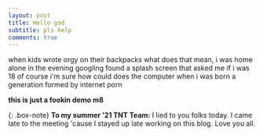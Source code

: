 ```yaml
---
layout: post
title: Hello god
subtitle: pls help
comments: true
---
```


when kids wrote orgy on their backpacks
what does that mean,
i was home alone in the evening
googling
found a splash screen 
that asked me
if i was 18
of course i'm sure
how could does the computer when i was born
a generation formed by internet porn

**this is just a fookin demo m8**



{: .box-note}
**To my summer '21 TNT Team:** I lied to you folks today. I came late to the meeting 'cause I stayed up late working on this blog. Love you all.
